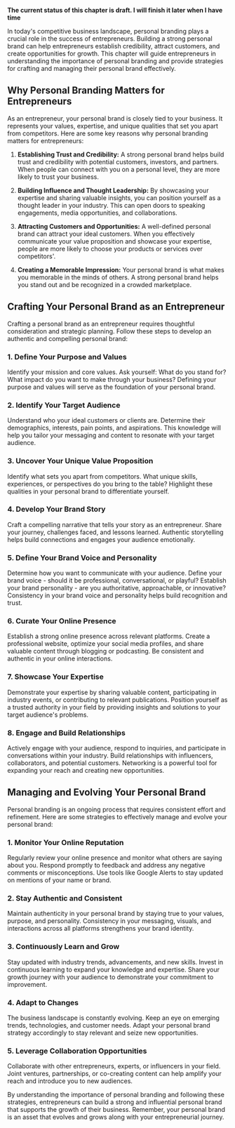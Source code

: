 **The current status of this chapter is draft. I will finish it later when I have time**

In today's competitive business landscape, personal branding plays a crucial role in the success of entrepreneurs. Building a strong personal brand can help entrepreneurs establish credibility, attract customers, and create opportunities for growth. This chapter will guide entrepreneurs in understanding the importance of personal branding and provide strategies for crafting and managing their personal brand effectively.

Why Personal Branding Matters for Entrepreneurs
-----------------------------------------------

As an entrepreneur, your personal brand is closely tied to your business. It represents your values, expertise, and unique qualities that set you apart from competitors. Here are some key reasons why personal branding matters for entrepreneurs:

1. **Establishing Trust and Credibility:** A strong personal brand helps build trust and credibility with potential customers, investors, and partners. When people can connect with you on a personal level, they are more likely to trust your business.

2. **Building Influence and Thought Leadership:** By showcasing your expertise and sharing valuable insights, you can position yourself as a thought leader in your industry. This can open doors to speaking engagements, media opportunities, and collaborations.

3. **Attracting Customers and Opportunities:** A well-defined personal brand can attract your ideal customers. When you effectively communicate your value proposition and showcase your expertise, people are more likely to choose your products or services over competitors'.

4. **Creating a Memorable Impression:** Your personal brand is what makes you memorable in the minds of others. A strong personal brand helps you stand out and be recognized in a crowded marketplace.

Crafting Your Personal Brand as an Entrepreneur
-----------------------------------------------

Crafting a personal brand as an entrepreneur requires thoughtful consideration and strategic planning. Follow these steps to develop an authentic and compelling personal brand:

### 1. Define Your Purpose and Values

Identify your mission and core values. Ask yourself: What do you stand for? What impact do you want to make through your business? Defining your purpose and values will serve as the foundation of your personal brand.

### 2. Identify Your Target Audience

Understand who your ideal customers or clients are. Determine their demographics, interests, pain points, and aspirations. This knowledge will help you tailor your messaging and content to resonate with your target audience.

### 3. Uncover Your Unique Value Proposition

Identify what sets you apart from competitors. What unique skills, experiences, or perspectives do you bring to the table? Highlight these qualities in your personal brand to differentiate yourself.

### 4. Develop Your Brand Story

Craft a compelling narrative that tells your story as an entrepreneur. Share your journey, challenges faced, and lessons learned. Authentic storytelling helps build connections and engages your audience emotionally.

### 5. Define Your Brand Voice and Personality

Determine how you want to communicate with your audience. Define your brand voice - should it be professional, conversational, or playful? Establish your brand personality - are you authoritative, approachable, or innovative? Consistency in your brand voice and personality helps build recognition and trust.

### 6. Curate Your Online Presence

Establish a strong online presence across relevant platforms. Create a professional website, optimize your social media profiles, and share valuable content through blogging or podcasting. Be consistent and authentic in your online interactions.

### 7. Showcase Your Expertise

Demonstrate your expertise by sharing valuable content, participating in industry events, or contributing to relevant publications. Position yourself as a trusted authority in your field by providing insights and solutions to your target audience's problems.

### 8. Engage and Build Relationships

Actively engage with your audience, respond to inquiries, and participate in conversations within your industry. Build relationships with influencers, collaborators, and potential customers. Networking is a powerful tool for expanding your reach and creating new opportunities.

Managing and Evolving Your Personal Brand
-----------------------------------------

Personal branding is an ongoing process that requires consistent effort and refinement. Here are some strategies to effectively manage and evolve your personal brand:

### 1. Monitor Your Online Reputation

Regularly review your online presence and monitor what others are saying about you. Respond promptly to feedback and address any negative comments or misconceptions. Use tools like Google Alerts to stay updated on mentions of your name or brand.

### 2. Stay Authentic and Consistent

Maintain authenticity in your personal brand by staying true to your values, purpose, and personality. Consistency in your messaging, visuals, and interactions across all platforms strengthens your brand identity.

### 3. Continuously Learn and Grow

Stay updated with industry trends, advancements, and new skills. Invest in continuous learning to expand your knowledge and expertise. Share your growth journey with your audience to demonstrate your commitment to improvement.

### 4. Adapt to Changes

The business landscape is constantly evolving. Keep an eye on emerging trends, technologies, and customer needs. Adapt your personal brand strategy accordingly to stay relevant and seize new opportunities.

### 5. Leverage Collaboration Opportunities

Collaborate with other entrepreneurs, experts, or influencers in your field. Joint ventures, partnerships, or co-creating content can help amplify your reach and introduce you to new audiences.

By understanding the importance of personal branding and following these strategies, entrepreneurs can build a strong and influential personal brand that supports the growth of their business. Remember, your personal brand is an asset that evolves and grows along with your entrepreneurial journey.
